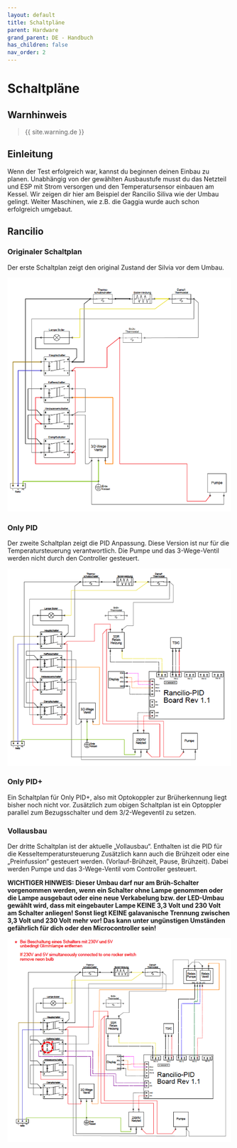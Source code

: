 ```yaml
---
layout: default
title: Schaltpläne
parent: Hardware
grand_parent: DE - Handbuch
has_children: false
nav_order: 2
---
```


# Schaltpläne

## Warnhinweis

> {{ site.warning.de }}

## Einleitung

Wenn der Test erfolgreich war, kannst du beginnen deinen Einbau zu planen. Unabhängig von der gewählten Ausbaustufe musst du das Netzteil und ESP mit Strom versorgen und den Temperatursensor einbauen am Kessel. Wir zeigen dir hier am Beispiel der Rancilio Siliva wie der Umbau gelingt. Weiter Maschinen, wie z.B. die Gaggia wurde auch schon erfolgreich umgebaut.

## Rancilio

### Originaler Schaltplan

Der erste Schaltplan zeigt den original Zustand der Silvia vor dem Umbau.

![Org Schaltplan](/schaltplan/OrginalSchaltplanRancilio.png)

### Only PID

Der zweite Schaltplan zeigt die PID Anpassung.
Diese Version ist nur für die Temperatursteuerung verantwortlich.
Die Pumpe und das 3-Wege-Ventil werden nicht durch den Controller gesteuert.

![PID Schaltplan](/schaltplan/OnlyPIDRancilio.png)

### Only PID+

Ein Schaltplan für Only PID+, also mit Optokoppler zur Brüherkennung liegt bisher noch nicht vor. Zusätzlich zum obigen Schaltplan ist ein Optoppler parallel zum Bezugsschalter und dem 3/2-Wegeventil zu setzen.

### Vollausbau

Der dritte Schaltplan ist der aktuelle „Vollausbau“.
Enthalten ist die PID für die Kesseltemperatursteuerung
Zusätzlich kann auch die Brühzeit oder eine „Preinfussion“ gesteuert werden. (Vorlauf-Brühzeit, Pause, Brühzeit).
Dabei werden Pumpe und das 3-Wege-Ventil vom Controller gesteuert.

**WICHTIGER HINWEIS: Dieser Umbau darf nur am Brüh-Schalter vorgenommen werden, wenn ein Schalter ohne Lampe genommen oder die Lampe ausgebaut oder eine neue Verkabelung bzw. der LED-Umbau gewählt wird, dass mit eingebauter Lampe KEINE 3,3 Volt und 230 Volt am Schalter anliegen! Sonst liegt KEINE galavanische Trennung zwischen 3,3 Volt und 230 Volt mehr vor! Das kann unter ungünstigen Umständen gefährlich für dich oder den Microcontroller sein!**

![Vollausbau Schaltplan](/schaltplan/VollausbauRancilio.png)
